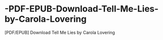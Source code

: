 # -PDF-EPUB-Download-Tell-Me-Lies-by-Carola-Lovering
[PDF/EPUB] Download Tell Me Lies by Carola Lovering
